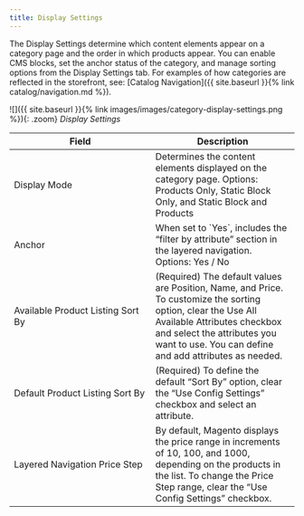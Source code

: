 ```yaml
---
title: Display Settings
---
```


The Display Settings determine which content elements appear on a category page and the order in which products appear. You can enable CMS blocks, set the anchor status of the category, and manage sorting options from the Display Settings tab. For examples of how categories are reflected in the storefront, see: [Catalog Navigation]({{ site.baseurl }}{% link catalog/navigation.md %}).

![]({{ site.baseurl }}{% link images/images/category-display-settings.png %}){: .zoom}
*Display Settings*

<table>
<col WIDTH="250">
<col WIDTH="auto">
      <thead>
         <tr>
            <th>Field</th>
            <th>Description</th>
         </tr>
      </thead>
      <tbody>
         <tr>
            <td>Display Mode</td>
            <td>Determines the content elements displayed on the category page. Options: Products Only, Static Block Only, and Static Block and Products
						</td>
         </tr>
         <tr>
            <td>Anchor</td>
            <td>When set to `Yes`, includes the “filter by attribute” section in the layered navigation. Options: Yes / No</td>
         </tr>
         <tr>
            <td>Available Product Listing Sort By</td>
            <td>(Required)  The default values are Position, Name, and Price. To customize the sorting option, clear the Use All Available Attributes checkbox and select the attributes you want to use. You can define and add attributes as needed.</td>
         </tr>
         <tr>
            <td>Default Product Listing Sort By</td>
            <td>(Required) To define the default “Sort By” option, clear the “Use Config Settings” checkbox and select an attribute.</td>
         </tr>
         <tr>
            <td>Layered Navigation Price Step</td>
            <td>By default, Magento displays the price range in increments of 10, 100, and 1000, depending on the products in the list. To change the Price Step range, clear the “Use Config Settings” checkbox.</td>
         </tr>
      </tbody>
   </table>
